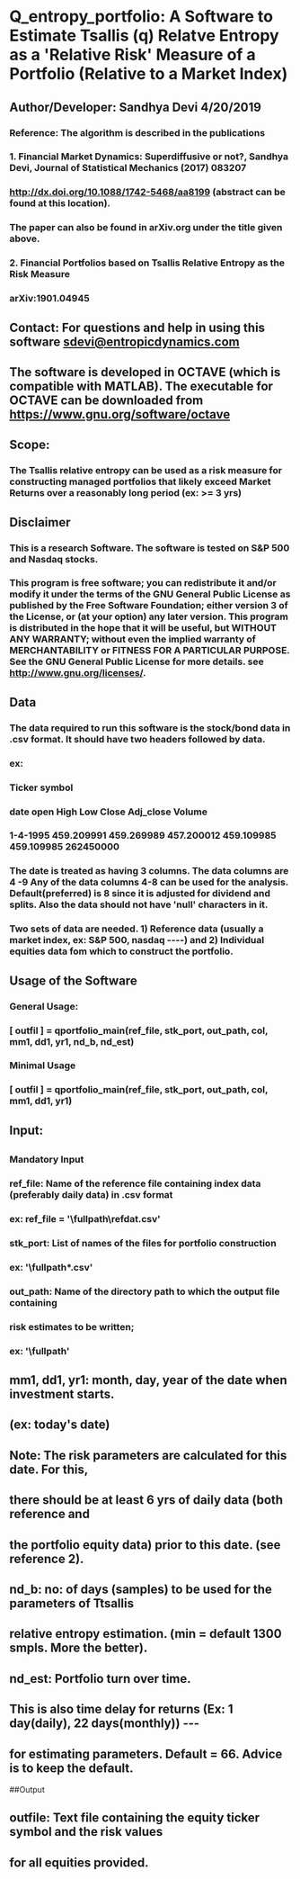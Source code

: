 # Q_entropy_portfolio: A Software to Estimate Tsallis (q) Relatve Entropy as a 'Relative Risk' Measure of a Portfolio (Relative to a Market Index)

## Author/Developer:     Sandhya Devi     4/20/2019
### Reference: The algorithm is described in the publications
### 1.  Financial Market Dynamics: Superdiffusive or not?,  Sandhya Devi, Journal of Statistical Mechanics (2017) 083207
###     http://dx.doi.org/10.1088/1742-5468/aa8199 (abstract can be found at this location).
### The paper can also be found in arXiv.org under the title given above. 
    
### 2.  Financial Portfolios based on Tsallis Relative Entropy as the Risk Measure 
###   arXiv:1901.04945 

##  Contact: For questions and help in using this software sdevi@entropicdynamics.com

## The software is developed in OCTAVE (which is compatible with MATLAB). The executable for OCTAVE can be downloaded from https://www.gnu.org/software/octave


## Scope: 
### The Tsallis relative entropy can be used as a risk measure for constructing managed portfolios that likely exceed Market Returns over a reasonably long period (ex:  >= 3 yrs)

## Disclaimer
### This is a research Software. The software is tested on S&P 500 and Nasdaq stocks.
### This program is free software; you can redistribute it and/or modify it under the terms of the GNU General Public License as published by the Free Software Foundation; either version 3 of the License, or (at your option) any later version. This program is distributed in the hope that it will be useful, but WITHOUT ANY WARRANTY; without even the implied warranty of MERCHANTABILITY or FITNESS FOR A PARTICULAR PURPOSE. See the GNU General Public License for more details. see http://www.gnu.org/licenses/.

## Data 

### The data required to run this software is the stock/bond data in .csv format. It should have two headers followed by data. 
### ex:
### Ticker symbol
### date  open  High  Low  Close  Adj_close  Volume
### 1-4-1995 459.209991	459.269989	457.200012	459.109985	459.109985	262450000
### The date is treated as having 3 columns. The data columns are 4 -9 Any of the data columns 4-8 can be used for the analysis. Default(preferred)  is 8  since it is adjusted for dividend and splits. Also the data should not have 'null' characters in it.

### Two  sets of data are needed. 1) Reference data (usually a market index, ex: S&P 500, nasdaq ----) and 2) Individual equities data fom which to construct the portfolio. 

##	Usage of the Software

###  General Usage:
###  [ outfil ] = qportfolio_main(ref_file, stk_port, out_path, col, mm1, dd1, yr1, nd_b,  nd_est) 

###  Minimal Usage
###  [ outfil ] = qportfolio_main(ref_file, stk_port, out_path, col, mm1, dd1, yr1)

## Input:
##
### Mandatory Input
###
### ref_file: Name of the reference file containing index data (preferably daily data) in .csv format
### ex: ref_file = '\fullpath\refdat.csv'
### stk_port:  List of names of the files for portfolio construction
### ex: '\fullpath\*.csv' 
### out_path: Name of the directory path to which the output file containing
### risk estimates to be written;
### ex: '\fullpath\' 
###
## mm1, dd1, yr1: month, day, year of the date when investment starts.
## (ex: today's date)
## Note: The risk parameters are calculated for  this date. For this,
## there should be at least 6 yrs  of daily data (both reference and 
## the portfolio equity data) prior to this date. (see reference 2).
##
## nd_b: no: of days (samples) to be used for the parameters of Ttsallis
## relative entropy estimation. (min = default 1300 smpls. More the better).
##
## nd_est: Portfolio turn over time.
## This is also time delay for returns (Ex: 1 day(daily), 22 days(monthly)) ---
## for estimating parameters. Default = 66. Advice is to keep the default.

##Output

## outfile: Text file containing the  equity ticker symbol and the risk values
## for all equities provided.
##


